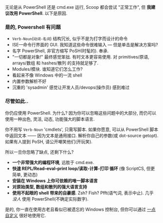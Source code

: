 无论是从 PowerShell 还是 cmd.exe 运行, Scoop 都会尝试 "正常工作", 但 **我建议改用 PowerShell**. 以下是原因.

### 是的, Powershell 有问题

* `Verb-Noun`(`动词-名词`) 结构冗长, 似乎不是为打字而设计的命令
* ISE—命令行界面的 GUI. 我知道这些命令很难输入 — 但是单击是解决方案吗?
* 名字 PowerShell, 非官方缩写 PoSH(时髦的). 奉承.
* "一切都是对象!" 最终感觉笨拙. 有时文本更容易使用. 对 primitives/原语, arrays/数组 和 hashes/散列 的支持就足够了.
* Modules/模块. 谁知道它们怎么工作?
* 看起来不像 Windows 中的一流 shell
* 内置参数解析不好
* 沉重的 'sysadmin' 感觉让开发人员/devops(操作员) 感到难过

### 尽管如此..

你仍应使用 PowerShell. 为什么? 因为你可以忽略这些问题中的大部分, 而仍可以使用一种出色, 灵活, 动态, 功能强大的脚本语言.

你不用写 `Verb-Noun` 'cmdlets', 只需写脚本. 如果你愿意, 可以从 PowerShell 脚本中返回文本 —— 因为文本是通用接口. 解析你自己的参数(或 dot-source getopt). 如果有人提到 PoSH, 请公开嘲笑他们(开玩笑).

所以一旦你忽略了缺点, 还剩下什么?

* **一个非常强大的编程环境**, 远胜于 cmd.exe.
* **快速 REPL/Read–eval–print loop/读取-计算-打印 循环** (像 ScriptCS, 但更简单, 更动态)
* **安装在 Windows 上你可依赖的唯一脚本语言**
* **对原始类型, 数组和散列的强大语言支持**
* **使用不起眼的 shell 带来的自豪感**. Zsh? Fish? Pfft(语气词, 表示中止). 几乎 *没人* 使用 PowerShell(不确定实际数字).

是的, 你一直在使用古老且看似已被遗忘的 Windows 控制台, 但你可以通过 [一点自定义](https://github.com/ScoopInstaller/scoop/wiki/Theming-Powershell) 很好地使用它.

